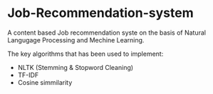 # Job-Recommendation-system
A content based Job recommendation syste on the basis of Natural Langugage Processing and Mechine Learning.

The key algorithms that has been used to implement:
- NLTK (Stemming & Stopword Cleaning)
- TF-IDF
- Cosine simmilarity

